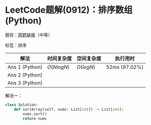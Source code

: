 # LeetCode题解(0912)：排序数组(Python)

题目：[原题链接](https://leetcode-cn.com/problems/sort-an-array/)（中等）

标签：排序

| 解法           | 时间复杂度 | 空间复杂度 | 执行用时      |
| -------------- | ---------- | ---------- | ------------- |
| Ans 1 (Python) | $O(NlogN)$ | $O(logN)$  | 52ms (97.02%) |
| Ans 2 (Python) |            |            |               |
| Ans 3 (Python) |            |            |               |

解法一：

```python
class Solution:
    def sortArray(self, nums: List[int]) -> List[int]:
        nums.sort()
        return nums
```

